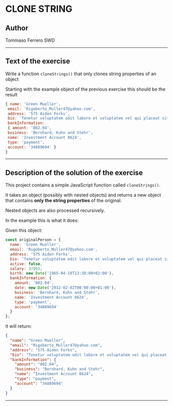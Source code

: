 # CLONE STRING

## Author

Tommaso Ferrero SWD

---

## Text of the exercise

Write a function ```cloneStrings()``` that only clones string properties of an object  

Starting with the example object of the previous exercise this should be the result  

```js
{ name: 'Green Mueller',
 email: 'Rigoberto_Muller47@yahoo.com',
 address: '575 Aiden Forks',
 bio: 'Tenetur voluptatem odit labore et voluptatem vel qui placeat sit.',
 bankInformation: 
 { amount: '802.04',
 business: 'Bernhard, Kuhn and Stehr',
 name: 'Investment Account 8624',
 type: 'payment',
 account: '34889694' }
}
```

---

## Description of the solution of the exercise

This project contains a simple JavaScript function called `cloneStrings()`.

It takes an object (possibly with nested objects) and returns a new object that contains **only the string properties** of the original.

Nested objects are also processed recursively.

In the example this is what it does:

Given this object:

```js
const originalPerson = {
  name: 'Green Mueller',
  email: 'Rigoberto_Muller47@yahoo.com',
  address: '575 Aiden Forks',
  bio: 'Tenetur voluptatem odit labore et voluptatem vel qui placeat sit.',
  active: false,
  salary: 37993,
  birth: new Date('1965-04-18T13:38:00+02:00'),
  bankInformation: {
    amount: '802.04',
    date: new Date('2012-02-02T00:00:00+01:00'),
    business: 'Bernhard, Kuhn and Stehr',
    name: 'Investment Account 8624',
    type: 'payment',
    account: '34889694'
  }
};
```

It will return:

```json
{
  "name": "Green Mueller",
  "email": "Rigoberto_Muller47@yahoo.com",
  "address": "575 Aiden Forks",
  "bio": "Tenetur voluptatem odit labore et voluptatem vel qui placeat sit.",
  "bankInformation": {
    "amount": "802.04",
    "business": "Bernhard, Kuhn and Stehr",
    "name": "Investment Account 8624",
    "type": "payment",
    "account": "34889694"
  }
}
```

---
